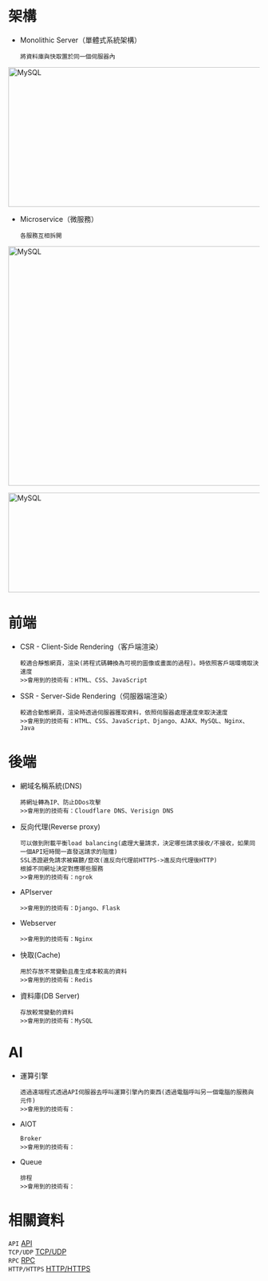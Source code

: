 
<h1>架構</h1>

* Monolithic Server（單體式系統架構）

      將資料庫與快取置於同一個伺服器內
      
<img src="https://user-images.githubusercontent.com/97188330/215191264-24432a5b-372f-4a7b-bc8e-47087d32f0c6.png" width="700" height="280" alt="MySQL"/><br/>      
    
* Microservice（微服務）

      各服務互相拆開
      
<img src="https://user-images.githubusercontent.com/97188330/215177514-dcc8b85c-799d-48b2-a8c3-454eb58ee203.png" width="1000" height="480" alt="MySQL"/><br/>

<img src="https://user-images.githubusercontent.com/97188330/233123792-93387866-4146-4e91-bda3-647b89c44445.png" width="1000" height="200" alt="MySQL"/><br/>

<h1>前端</h1>

* CSR - Client-Side Rendering（客戶端渲染）

      較適合靜態網頁，渲染(將程式碼轉換為可視的圖像或畫面的過程)。時依照客戶端環境取決速度
      >>會用到的技術有：HTML、CSS、JavaScript
        
* SSR - Server-Side Rendering（伺服器端渲染）

      較適合動態網頁，渲染時透過伺服器獲取資料，依照伺服器處理速度來取決速度
      >>會用到的技術有：HTML、CSS、JavaScript、Django、AJAX、MySQL、Nginx、Java
      
<h1>後端</h1>

* 網域名稱系統(DNS)

      將網址轉為IP、防止DDos攻擊
      >>會用到的技術有：Cloudflare DNS、Verisign DNS
      
* 反向代理(Reverse proxy)

      可以做到附載平衡load balancing(處理大量請求，決定哪些請求接收/不接收，如果同一個API短時間一直發送請求的阻擋)
      SSL憑證避免請求被竊聽/竄改(進反向代理前HTTPS->進反向代理後HTTP)
      根據不同網址決定對應哪些服務
      >>會用到的技術有：ngrok
      
* APIserver
 
      >>會用到的技術有：Django、Flask
      
* Webserver

      >>會用到的技術有：Nginx
      
* 快取(Cache)

      用於存放不常變動且產生成本較高的資料
      >>會用到的技術有：Redis
      
* 資料庫(DB Server)

      存放較常變動的資料    
      >>會用到的技術有：MySQL
      
<h1>AI</h1>

* 運算引擎

      透過遠端程式透過API伺服器去呼叫運算引擎內的東西(透過電腦呼叫另一個電腦的服務與元件)
      >>會用到的技術有：
      
* AIOT

      Broker
      >>會用到的技術有：

* Queue

      排程
      >>會用到的技術有：
      
<h1>相關資料</h1>

`API`
<a href="https://www.da-vinci.com.tw/tw/blog/api#nav-item-3">API</a>
<br>
`TCP/UDP`
<a href="https://nordvpn.com/zh-tw/blog/tcp-udp-bijiao/">TCP/UDP</a>
<br>
`RPC`
<a href="https://learn.microsoft.com/zh-tw/windows/win32/rpc/how-rpc-works">RPC</a>
<br>
`HTTP/HTTPS`
<a href="https://tw.alphacamp.co/blog/http-https-difference">HTTP/HTTPS</a>
<br>
